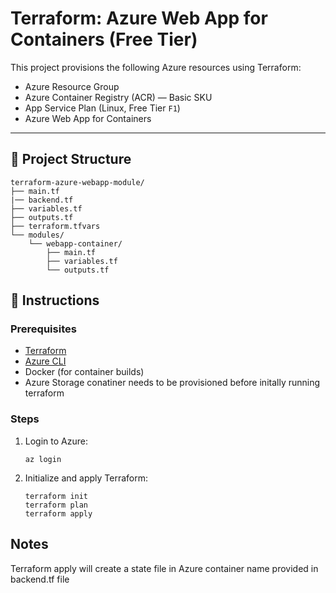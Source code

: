 # Terraform: Azure Web App for Containers (Free Tier)

This project provisions the following Azure resources using Terraform:

- Azure Resource Group
- Azure Container Registry (ACR) — Basic SKU
- App Service Plan (Linux, Free Tier `F1`)
- Azure Web App for Containers

---

## 📁 Project Structure

```
terraform-azure-webapp-module/
├── main.tf
|── backend.tf
├── variables.tf
├── outputs.tf
├── terraform.tfvars
└── modules/
    └── webapp-container/
        ├── main.tf
        ├── variables.tf
        └── outputs.tf
```

## 🚀 Instructions

### Prerequisites

- [Terraform](https://developer.hashicorp.com/terraform/downloads)
- [Azure CLI](https://learn.microsoft.com/en-us/cli/azure/install-azure-cli-windows)
- Docker (for container builds)
- Azure Storage conatiner needs to be provisioned before initally running terraform

### Steps

1. Login to Azure:

   ```
   az login
   ```

2. Initialize and apply Terraform:

   ```
   terraform init
   terraform plan
   terraform apply
   ```

## Notes

Terraform apply will create a state file in Azure container name provided in backend.tf file
